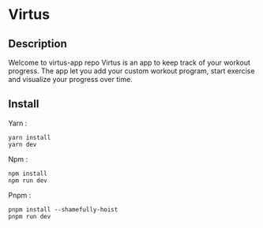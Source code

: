 # Virtus

## Description

Welcome to virtus-app repo
Virtus is an app to keep track of your workout progress.
The app let you add your custom workout program, start exercise and visualize your progress over time.

## Install

Yarn :

```
yarn install
yarn dev
```

Npm :

```
npm install
npm run dev
```

Pnpm : 

```
pnpm install --shamefully-hoist
pnpm run dev
```

